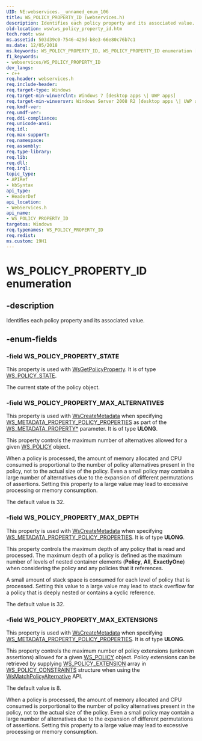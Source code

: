 ```yaml
---
UID: NE:webservices.__unnamed_enum_106
title: WS_POLICY_PROPERTY_ID (webservices.h)
description: Identifies each policy property and its associated value.
old-location: wsw\ws_policy_property_id.htm
tech.root: wsw
ms.assetid: 503d39c0-7546-429d-b8e3-66e80c76b7c1
ms.date: 12/05/2018
ms.keywords: WS_POLICY_PROPERTY_ID, WS_POLICY_PROPERTY_ID enumeration [Web Services for Windows], WS_POLICY_PROPERTY_MAX_ALTERNATIVES, WS_POLICY_PROPERTY_MAX_DEPTH, WS_POLICY_PROPERTY_MAX_EXTENSIONS, WS_POLICY_PROPERTY_STATE, webservices/WS_POLICY_PROPERTY_ID, webservices/WS_POLICY_PROPERTY_MAX_ALTERNATIVES, webservices/WS_POLICY_PROPERTY_MAX_DEPTH, webservices/WS_POLICY_PROPERTY_MAX_EXTENSIONS, webservices/WS_POLICY_PROPERTY_STATE, wsw.ws_policy_property_id
f1_keywords:
- webservices/WS_POLICY_PROPERTY_ID
dev_langs:
- c++
req.header: webservices.h
req.include-header: 
req.target-type: Windows
req.target-min-winverclnt: Windows 7 [desktop apps \| UWP apps]
req.target-min-winversvr: Windows Server 2008 R2 [desktop apps \| UWP apps]
req.kmdf-ver: 
req.umdf-ver: 
req.ddi-compliance: 
req.unicode-ansi: 
req.idl: 
req.max-support: 
req.namespace: 
req.assembly: 
req.type-library: 
req.lib: 
req.dll: 
req.irql: 
topic_type:
- APIRef
- kbSyntax
api_type:
- HeaderDef
api_location:
- WebServices.h
api_name:
- WS_POLICY_PROPERTY_ID
targetos: Windows
req.typenames: WS_POLICY_PROPERTY_ID
req.redist: 
ms.custom: 19H1
---
```


# WS_POLICY_PROPERTY_ID enumeration


## -description


Identifies each policy property and its associated
                value.
            


## -enum-fields




### -field WS_POLICY_PROPERTY_STATE

This property is used with <a href="https://docs.microsoft.com/windows/desktop/api/webservices/nf-webservices-wsgetpolicyproperty">WsGetPolicyProperty</a>.
                 It is of type <a href="https://docs.microsoft.com/windows/desktop/api/webservices/ne-webservices-ws_policy_state">WS_POLICY_STATE</a>.

The current state of the policy object.


### -field WS_POLICY_PROPERTY_MAX_ALTERNATIVES

This property is used with <a href="https://docs.microsoft.com/windows/desktop/api/webservices/nf-webservices-wscreatemetadata">WsCreateMetadata</a> when
                    specifying <a href="https://docs.microsoft.com/windows/desktop/api/webservices/ne-webservices-ws_metadata_property_id">WS_METADATA_PROPERTY_POLICY_PROPERTIES</a> as part of the <a href="https://docs.microsoft.com/windows/desktop/api/webservices/ns-webservices-ws_metadata_property">WS_METADATA_PROPERTY*</a> parameter.  It is of type <b>ULONG</b>.
                

This property controls the maximum number of alternatives
                    allowed for a given <a href="https://docs.microsoft.com/windows/desktop/wsw/ws-policy">WS_POLICY</a> object.
                

When a policy is processed, the amount of memory allocated 
                    and CPU consumed is proportional to the number of policy
                    alternatives present in the policy, not to the actual size
                    of the policy.  Even a small policy may contain a large number
                    of alternatives due to the expansion of different permutations
                    of assertions.  Setting this property to a large
                    value may lead to excessive processing or memory consumption.
                

The default value is 32.
                


### -field WS_POLICY_PROPERTY_MAX_DEPTH

This property is used with <a href="https://docs.microsoft.com/windows/desktop/api/webservices/nf-webservices-wscreatemetadata">WsCreateMetadata</a> when
                    specifying <a href="https://docs.microsoft.com/windows/desktop/api/webservices/ne-webservices-ws_metadata_property_id">WS_METADATA_PROPERTY_POLICY_PROPERTIES</a>.
                  It is of type <b>ULONG</b>.

This property controls the maximum depth of any policy that is
                    read and processed.  The maximum depth of a policy is defined as the maximum
                    number of levels of nested container elements (<b>Policy</b>, <b>All</b>, <b>ExactlyOne</b>)
                    when considering the policy and any policies that it references.
                

A small amount of stack space is consumed for each level of
                    policy that is processed.  Setting this value to a large
                    value may lead to stack overflow for a policy that is 
                    deeply nested or contains a cyclic reference.
                

The default value is 32.
                


### -field WS_POLICY_PROPERTY_MAX_EXTENSIONS

This property is used with <a href="https://docs.microsoft.com/windows/desktop/api/webservices/nf-webservices-wscreatemetadata">WsCreateMetadata</a> when
                    specifying <a href="https://docs.microsoft.com/windows/desktop/api/webservices/ne-webservices-ws_metadata_property_id">WS_METADATA_PROPERTY_POLICY_PROPERTIES</a>.
                 It is of type <b>ULONG</b>.

This property controls the maximum number of policy extensions 
                    (unknown assertions) allowed for a given <a href="https://docs.microsoft.com/windows/desktop/wsw/ws-policy">WS_POLICY</a> object. 
                    Policy extensions can be retrieved by supplying <a href="https://docs.microsoft.com/windows/desktop/api/webservices/ns-webservices-ws_policy_extension">WS_POLICY_EXTENSION</a> 
                    array in <a href="https://docs.microsoft.com/windows/desktop/api/webservices/ns-webservices-ws_policy_constraints">WS_POLICY_CONSTRAINTS</a> structure when using the 
                    <a href="https://docs.microsoft.com/windows/desktop/api/webservices/nf-webservices-wsmatchpolicyalternative">WsMatchPolicyAlternative</a> API.
                

The default value is 8.
                

When a policy is processed, the amount of memory allocated 
                    and CPU consumed is porportional to the number of policy
                    alternatives present in the policy, not to the actual size
                    of the policy.  Even a small policy may contain a large number
                    of alternatives due to the expansion of different permutations
                    of assertions.  Setting this property to a large
                    value may lead to excessive processing or memory consumption.
                

